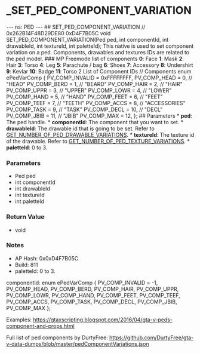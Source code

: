 # _SET_PED_COMPONENT_VARIATION

--- ns: PED --- ## SET_PED_COMPONENT_VARIATION  // 0x262B14F48D29DE80 0xD4F7B05C void SET_PED_COMPONENT_VARIATION(Ped ped, int componentId, int drawableId, int textureId, int paletteId);  This native is used to set component variation on a ped. Components, drawables and textures IDs are related to the ped model.  ### MP Freemode list of components **0**: Face **1**: Mask **2**: Hair **3**: Torso **4**: Leg **5**: Parachute / bag **6**: Shoes **7**: Accessory **8**: Undershirt **9**: Kevlar **10**: Badge **11**: Torso 2  List of Component IDs // Components enum ePedVarComp { PV_COMP_INVALID = 0xFFFFFFFF, PV_COMP_HEAD = 0, // "HEAD" PV_COMP_BERD = 1, // "BEARD" PV_COMP_HAIR = 2, // "HAIR" PV_COMP_UPPR = 3, // "UPPER" PV_COMP_LOWR = 4, // "LOWER" PV_COMP_HAND = 5, // "HAND" PV_COMP_FEET = 6, // "FEET" PV_COMP_TEEF = 7, // "TEETH" PV_COMP_ACCS = 8, // "ACCESSORIES" PV_COMP_TASK = 9, // "TASK" PV_COMP_DECL = 10, // "DECL" PV_COMP_JBIB = 11, // "JBIB" PV_COMP_MAX = 12, };  ## Parameters * **ped**: The ped handle. * **componentId**: The component that you want to set. * **drawableId**: The drawable id that is going to be set. Refer to [GET_NUMBER_OF_PED_DRAWABLE_VARIATIONS](#_0x27561561732A7842). * **textureId**: The texture id of the drawable. Refer to [GET_NUMBER_OF_PED_TEXTURE_VARIATIONS](#_0x8F7156A3142A6BAD). * **paletteId**: 0 to 3.

### Parameters
* Ped ped
* int componentId
* int drawableId
* int textureId
* int paletteId

### Return Value
* void

### Notes
* AP Hash: 0x0xD4F7B05C
* Build: 811
* paletteId: 0 to 3.

componentId:
enum ePedVarComp
{
	PV_COMP_INVALID = -1,
	PV_COMP_HEAD,
	PV_COMP_BERD,
	PV_COMP_HAIR,
	PV_COMP_UPPR,
	PV_COMP_LOWR,
	PV_COMP_HAND,
	PV_COMP_FEET,
	PV_COMP_TEEF,
	PV_COMP_ACCS,
	PV_COMP_TASK,
	PV_COMP_DECL,
	PV_COMP_JBIB,
	PV_COMP_MAX
};

Examples: https://gtaxscripting.blogspot.com/2016/04/gta-v-peds-component-and-props.html

Full list of ped components by DurtyFree: https://github.com/DurtyFree/gta-v-data-dumps/blob/master/pedComponentVariations.json

